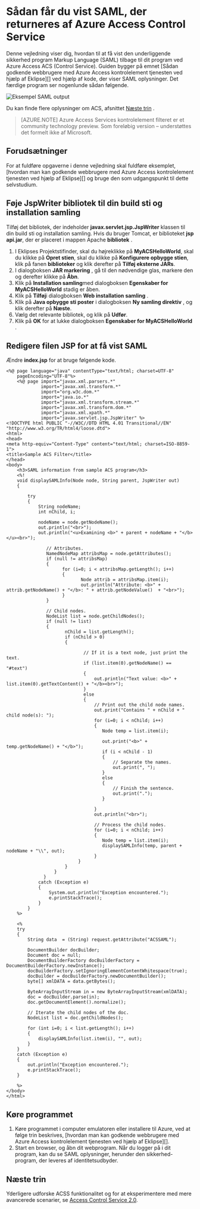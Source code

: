 <properties
    pageTitle="Vis SAML, der returneres af Access Control Service (Java)"
    description="Få mere at vide, hvordan du får vist SAML, der returneres af Access Control Service i Java-programmer, der er hostet på Azure."
    services="active-directory" 
    documentationCenter="java"
    authors="rmcmurray"
    manager="wpickett"
    editor="" />

<tags
    ms.service="active-directory"
    ms.workload="identity"
    ms.tgt_pltfrm="na"
    ms.devlang="Java"
    ms.topic="article"
    ms.date="08/11/2016" 
    ms.author="robmcm" />

# <a name="how-to-view-saml-returned-by-the-azure-access-control-service"></a>Sådan får du vist SAML, der returneres af Azure Access Control Service

Denne vejledning viser dig, hvordan til at få vist den underliggende sikkerhed program Markup Language (SAML) tilbage til dit program ved Azure Access ACS (Control Service). Guiden bygger på emnet [Sådan godkende webbrugere med Azure Access kontrolelement tjenesten ved hjælp af Eklipse][] ved hjælp af kode, der viser SAML oplysninger. Det færdige program ser nogenlunde sådan følgende.

![Eksempel SAML output][saml_output]

Du kan finde flere oplysninger om ACS, afsnittet [Næste trin](#next_steps) .

> [AZURE.NOTE]
> Azure Access Services kontrolelement filteret er et community technology preview. Som foreløbig version – understøttes det formelt ikke af Microsoft.

## <a name="prerequisites"></a>Forudsætninger

For at fuldføre opgaverne i denne vejledning skal fuldføre eksemplet, [hvordan man kan godkende webbrugere med Azure Access kontrolelement tjenesten ved hjælp af Eklipse][] og bruge den som udgangspunkt til dette selvstudium.

## <a name="add-the-jspwriter-library-to-your-build-path-and-deployment-assembly"></a>Føje JspWriter bibliotek til din build sti og installation samling

Tilføj det bibliotek, der indeholder **javax.servlet.jsp.JspWriter** klassen til din build sti og installation samling. Hvis du bruger Tomcat, er biblioteket **jsp api.jar**, der er placeret i mappen Apache **bibliotek** .

1. I Eklipses Projektstifinder, skal du højreklikke på **MyACSHelloWorld**, skal du klikke på **Opret stien**, skal du klikke på **Konfigurere opbygge stien**, klik på fanen **biblioteker** og klik derefter på **Tilføj eksterne JARs**.
2. I dialogboksen **JAR markering** , gå til den nødvendige glas, markere den og derefter klikke på **Åbn**.
3. Klik på **Installation samling**med dialogboksen **Egenskaber for MyACSHelloWorld** stadig er åben.
4. Klik på **Tilføj**i dialogboksen **Web installation samling** .
5. Klik på **Java opbygge sti poster** i dialogboksen **Ny samling direktiv** , og klik derefter på **Næste**.
6. Vælg det relevante bibliotek, og klik på **Udfør**.
7. Klik på **OK** for at lukke dialogboksen **Egenskaber for MyACSHelloWorld** .

## <a name="modify-the-jsp-file-to-display-saml"></a>Redigere filen JSP for at få vist SAML

Ændre **index.jsp** for at bruge følgende kode.

    <%@ page language="java" contentType="text/html; charset=UTF-8"
        pageEncoding="UTF-8"%>
        <%@ page import="javax.xml.parsers.*"
                 import="javax.xml.transform.*"
                 import="org.w3c.dom.*"
                 import="java.io.*"
                 import="javax.xml.transform.stream.*"
                 import="javax.xml.transform.dom.*"
                 import="javax.xml.xpath.*"
                 import="javax.servlet.jsp.JspWriter" %>
    <!DOCTYPE html PUBLIC "-//W3C//DTD HTML 4.01 Transitional//EN" "http://www.w3.org/TR/html4/loose.dtd">
    <html>
    <head>
    <meta http-equiv="Content-Type" content="text/html; charset=ISO-8859-1">
    <title>Sample ACS Filter</title>
    </head>
    <body>
        <h3>SAML information from sample ACS program</h3>
        <%!
        void displaySAMLInfo(Node node, String parent, JspWriter out)
        {
        
            try
            {
                String nodeName;
                int nChild, i;
                
                nodeName = node.getNodeName();
                out.println("<br>");
                out.println("<u>Examining <b>" + parent + nodeName + "</b></u><br>");
                   
                   // Attributes.
                   NamedNodeMap attribsMap = node.getAttributes();
                   if (null != attribsMap)
                   {
                         for (i=0; i < attribsMap.getLength(); i++)
                         {
                                Node attrib = attribsMap.item(i);
                                out.println("Attribute: <b>" + attrib.getNodeName() + "</b>: " + attrib.getNodeValue()  + "<br>");
                         }
                   }
                   
                   // Child nodes.
                   NodeList list = node.getChildNodes();
                   if (null != list)
                   {
                          nChild = list.getLength();
                          if (nChild > 0)
                          {                    
    
                                 // If it is a text node, just print the text.
                                 if (list.item(0).getNodeName() == "#text")
                                 {
                                     out.println("Text value: <b>" + list.item(0).getTextContent() + "</b><br>");
                                 }
                                 else
                                 {
                                     // Print out the child node names.
                                     out.print("Contains " + nChild + " child node(s): ");   
                                     for (i=0; i < nChild; i++)
                                     {
                                        Node temp = list.item(i);
                                        
                                        out.print("<b>" + temp.getNodeName() + "</b>");
                                        if (i < nChild - 1)
                                        {
                                            // Separate the names.
                                            out.print(", ");
                                        }
                                        else
                                        {
                                            // Finish the sentence.
                                            out.print(".");
                                        }
                                            
                                     }
                                     out.println("<br>");
                                     
                                     // Process the child nodes.
                                     for (i=0; i < nChild; i++)
                                     {
                                        Node temp = list.item(i);
                                        displaySAMLInfo(temp, parent + nodeName + "\\", out);
                                     }
                               }
                          }
                      }
                  }
                catch (Exception e)
                {
                    System.out.println("Exception encountered.");
                    e.printStackTrace();            
                }
            }
        %>
    
        <%
        try 
        {
            String data  = (String) request.getAttribute("ACSSAML");
            
            DocumentBuilder docBuilder;
            Document doc = null;
            DocumentBuilderFactory docBuilderFactory = DocumentBuilderFactory.newInstance();
            docBuilderFactory.setIgnoringElementContentWhitespace(true);
            docBuilder = docBuilderFactory.newDocumentBuilder();
            byte[] xmlDATA = data.getBytes();
            
            ByteArrayInputStream in = new ByteArrayInputStream(xmlDATA); 
            doc = docBuilder.parse(in);
            doc.getDocumentElement().normalize();
            
            // Iterate the child nodes of the doc.
            NodeList list = doc.getChildNodes();
    
            for (int i=0; i < list.getLength(); i++)
            {
                displaySAMLInfo(list.item(i), "", out);
            }
        }
        catch (Exception e) 
        {
            out.println("Exception encountered.");
            e.printStackTrace();
        }
        
        %>
    </body>
    </html>

## <a name="run-the-application"></a>Køre programmet

1. Køre programmet i computer emulatoren eller installere til Azure, ved at følge trin beskrives, [hvordan man kan godkende webbrugere med Azure Access kontrolelement tjenesten ved hjælp af Eklipse][].
2. Start en browser, og åbn dit webprogram. Når du logger på i dit program, kan du se SAML oplysninger, herunder den sikkerhed-program, der leveres af identitetsudbyder.

## <a name="next-steps"></a>Næste trin

Yderligere udforske ACSS funktionalitet og for at eksperimentere med mere avancerede scenarier, se [Access Control Service 2.0][].

[Prerequisites]: #pre
[Modify the JSP file to display SAML]: #modify_jsp
[Add the JspWriter library to your build path and deployment assembly]: #add_library
[Run the application]: #run_application
[Next steps]: #next_steps
[Access Control Service 2.0]: http://go.microsoft.com/fwlink/?LinkID=212360
[Sådan godkende webbrugere med Azure Access Control Service ved hjælp af Eklipse]: ../active-directory-java-authenticate-users-access-control-eclipse
[saml_output]: ./media/active-directory-java-view-saml-returned-by-access-control/SAML_Output.png
 